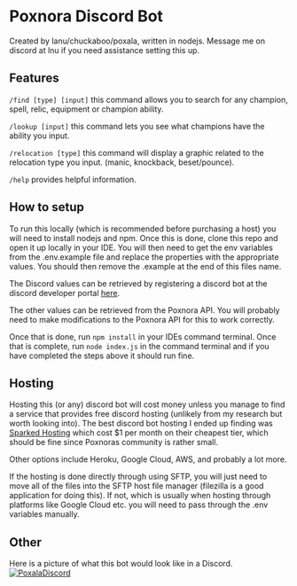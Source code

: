 # Poxnora Discord Bot
Created by lanu/chuckaboo/poxala, written in nodejs.
Message me on discord at lnu if you need assistance setting this up.


## Features
`/find [type] [input]` this command allows you to search for any champion, spell, relic, equipment or champion ability.

`/lookup [input]` this command lets you see what champions have the ability you input.

`/relocation [type]` this command will display a graphic related to the relocation type you input. (manic, knockback, beset/pounce).

`/help` provides helpful information.

## How to setup
To run this locally (which is recommended before purchasing a host) you will need to install nodejs and npm. Once this is done, clone this repo and open it up locally in your IDE. You will then need to get the env variables from the .env.example file and replace the properties with the appropriate values. You should then remove the .example at the end of this files name.

The Discord values can be retrieved by registering a discord bot at the discord developer portal [here](https://discord.com/developers/applications "here").

The other values can be retrieved from the Poxnora API. You will probably need to make modifications to the Poxnora API for this to work correctly.

Once that is done, run `npm install` in your IDEs command terminal. Once that is complete, run `node index.js` in the command terminal and if you have completed the steps above it should run fine.

## Hosting
Hosting this (or any) discord bot will cost money unless you manage to find a service that provides free discord hosting (unlikely from my research but worth looking into). The best discord bot hosting I ended up finding was [Sparked Hosting](https://sparkedhost.com/discord-bot-hosting "Sparked Hosting") which cost $1 per month on their cheapest tier, which should be fine since Poxnoras community is rather small.

Other options include Heroku, Google Cloud, AWS, and probably a lot more.

If the hosting is done directly through using SFTP, you will just need to move all of the files into the SFTP host file manager (filezilla is a good application for doing this). If not, which is usually when hosting through platforms like Google Cloud etc. you will need to pass through the .env variables manually.

## Other
Here is a picture of what this bot would look like in a Discord.
[![PoxalaDiscord](https://i.imgur.com/yby9Irp.png "PoxalaDiscord")](https://i.imgur.com/yby9Irp.png "PoxalaDiscord")



